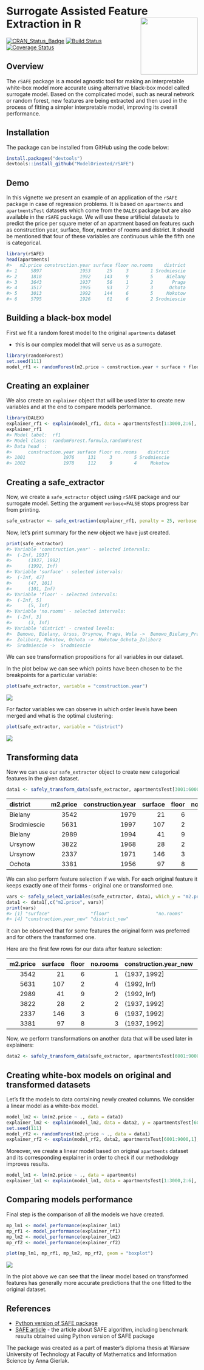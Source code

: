 
# Surrogate Assisted Feature Extraction in R <img src="man/figures/logo.png" align="right" width="150"/>

[![CRAN\_Status\_Badge](http://www.r-pkg.org/badges/version/rSAFE)](https://ccitran.r-project.org/package=rSAFE)
[![Build
Status](https://travis-ci.org/ModelOriented/rSAFE.svg?branch=master)](https://travis-ci.org/ModelOriented/rSAFE)
[![Coverage
Status](https://codecov.io/gh/ModelOriented/rSAFE/branch/master/graph/badge.svg)](https://codecov.io/gh/ModelOriented/rSAFE)

## Overview

The `rSAFE` package is a model agnostic tool for making an interpretable
white-box model more accurate using alternative black-box model called
surrogate model. Based on the complicated model, such as neural network
or random forest, new features are being extracted and then used in the
process of fitting a simpler interpretable model, improving its overall
performance.

## Installation

The package can be installed from GitHub using the code below:

``` r
install.packages("devtools")
devtools::install_github("ModelOriented/rSAFE")
```

## Demo

In this vignette we present an example of an application of the `rSAFE`
package in case of regression problems. It is based on `apartments` and
`apartmentsTest` datasets which come from the `DALEX` package but are
also available in the `rSAFE` package. We will use these artificial
datasets to predict the price per square meter of an apartment based on
features such as construction year, surface, floor, number of rooms and
district. It should be mentioned that four of these variables are
continuous while the fifth one is categorical.

``` r
library(rSAFE)
head(apartments)
#>   m2.price construction.year surface floor no.rooms    district
#> 1     5897              1953      25     3        1 Srodmiescie
#> 2     1818              1992     143     9        5     Bielany
#> 3     3643              1937      56     1        2       Praga
#> 4     3517              1995      93     7        3      Ochota
#> 5     3013              1992     144     6        5     Mokotow
#> 6     5795              1926      61     6        2 Srodmiescie
```

## Building a black-box model

First we fit a random forest model to the original `apartments` dataset
- this is our complex model that will serve us as a surrogate.

``` r
library(randomForest)
set.seed(111)
model_rf1 <- randomForest(m2.price ~ construction.year + surface + floor + no.rooms + district, data = apartments)
```

## Creating an explainer

We also create an `explainer` object that will be used later to create
new variables and at the end to compare models performance.

``` r
library(DALEX)
explainer_rf1 <- explain(model_rf1, data = apartmentsTest[1:3000,2:6], y = apartmentsTest[1:3000,1], label = "rf1", verbose = FALSE)
explainer_rf1
#> Model label:  rf1 
#> Model class:  randomForest.formula,randomForest 
#> Data head  :
#>      construction.year surface floor no.rooms    district
#> 1001              1976     131     3        5 Srodmiescie
#> 1002              1978     112     9        4     Mokotow
```

## Creating a safe\_extractor

Now, we create a `safe_extractor` object using `rSAFE` package and our
surrogate model. Setting the argument `verbose=FALSE` stops progress bar
from printing.

``` r
safe_extractor <- safe_extraction(explainer_rf1, penalty = 25, verbose = FALSE)
```

Now, let’s print summary for the new object we have just created.

``` r
print(safe_extractor)
#> Variable 'construction.year' - selected intervals:
#>  (-Inf, 1937]
#>      (1937, 1992]
#>      (1992, Inf)
#> Variable 'surface' - selected intervals:
#>  (-Inf, 47]
#>      (47, 101]
#>      (101, Inf)
#> Variable 'floor' - selected intervals:
#>  (-Inf, 5]
#>      (5, Inf)
#> Variable 'no.rooms' - selected intervals:
#>  (-Inf, 3]
#>      (3, Inf)
#> Variable 'district' - created levels:
#>  Bemowo, Bielany, Ursus, Ursynow, Praga, Wola ->  Bemowo_Bielany_Praga_Ursus_Ursynow_Wola 
#>  Zoliborz, Mokotow, Ochota ->  Mokotow_Ochota_Zoliborz 
#>  Srodmiescie ->  Srodmiescie
```

We can see transformation propositions for all variables in our dataset.

In the plot below we can see which points have been chosen to be the
breakpoints for a particular variable:

``` r
plot(safe_extractor, variable = "construction.year")
```

![](README_files/figure-gfm/unnamed-chunk-7-1.png)<!-- -->

For factor variables we can observe in which order levels have been
merged and what is the optimal clustering:

``` r
plot(safe_extractor, variable = "district")
```

![](README_files/figure-gfm/unnamed-chunk-8-1.png)<!-- -->

## Transforming data

Now we can use our `safe_extractor` object to create new categorical
features in the given dataset.

``` r
data1 <- safely_transform_data(safe_extractor, apartmentsTest[3001:6000,], verbose = FALSE)
```

| district    | m2.price | construction.year | surface | floor | no.rooms | construction.year\_new | surface\_new | floor\_new | no.rooms\_new | district\_new                                |
| :---------- | -------: | ----------------: | ------: | ----: | -------: | :--------------------- | :----------- | :--------- | :------------ | :------------------------------------------- |
| Bielany     |     3542 |              1979 |      21 |     6 |        1 | (1937, 1992\]          | (-Inf, 47\]  | (5, Inf)   | (-Inf, 3\]    | Bemowo\_Bielany\_Praga\_Ursus\_Ursynow\_Wola |
| Srodmiescie |     5631 |              1997 |     107 |     2 |        4 | (1992, Inf)            | (101, Inf)   | (-Inf, 5\] | (3, Inf)      | Srodmiescie                                  |
| Bielany     |     2989 |              1994 |      41 |     9 |        2 | (1992, Inf)            | (-Inf, 47\]  | (5, Inf)   | (-Inf, 3\]    | Bemowo\_Bielany\_Praga\_Ursus\_Ursynow\_Wola |
| Ursynow     |     3822 |              1968 |      28 |     2 |        2 | (1937, 1992\]          | (-Inf, 47\]  | (-Inf, 5\] | (-Inf, 3\]    | Bemowo\_Bielany\_Praga\_Ursus\_Ursynow\_Wola |
| Ursynow     |     2337 |              1971 |     146 |     3 |        6 | (1937, 1992\]          | (101, Inf)   | (-Inf, 5\] | (3, Inf)      | Bemowo\_Bielany\_Praga\_Ursus\_Ursynow\_Wola |
| Ochota      |     3381 |              1956 |      97 |     8 |        3 | (1937, 1992\]          | (47, 101\]   | (5, Inf)   | (-Inf, 3\]    | Mokotow\_Ochota\_Zoliborz                    |

We can also perform feature selection if we wish. For each original
feature it keeps exactly one of their forms - original one or
transformed one.

``` r
vars <- safely_select_variables(safe_extractor, data1, which_y = "m2.price", verbose = FALSE)
data1 <- data1[,c("m2.price", vars)]
print(vars)
#> [1] "surface"               "floor"                 "no.rooms"             
#> [4] "construction.year_new" "district_new"
```

It can be observed that for some features the original form was
preferred and for others the transformed one.

Here are the first few rows for our data after feature selection:

| m2.price | surface | floor | no.rooms | construction.year\_new | district\_new                                |
| -------: | ------: | ----: | -------: | :--------------------- | :------------------------------------------- |
|     3542 |      21 |     6 |        1 | (1937, 1992\]          | Bemowo\_Bielany\_Praga\_Ursus\_Ursynow\_Wola |
|     5631 |     107 |     2 |        4 | (1992, Inf)            | Srodmiescie                                  |
|     2989 |      41 |     9 |        2 | (1992, Inf)            | Bemowo\_Bielany\_Praga\_Ursus\_Ursynow\_Wola |
|     3822 |      28 |     2 |        2 | (1937, 1992\]          | Bemowo\_Bielany\_Praga\_Ursus\_Ursynow\_Wola |
|     2337 |     146 |     3 |        6 | (1937, 1992\]          | Bemowo\_Bielany\_Praga\_Ursus\_Ursynow\_Wola |
|     3381 |      97 |     8 |        3 | (1937, 1992\]          | Mokotow\_Ochota\_Zoliborz                    |

Now, we perform transformations on another data that will be used later
in explainers:

``` r
data2 <- safely_transform_data(safe_extractor, apartmentsTest[6001:9000,], verbose = FALSE)[,c("m2.price", vars)]
```

## Creating white-box models on original and transformed datasets

Let’s fit the models to data containing newly created columns. We
consider a linear model as a white-box model.

``` r
model_lm2 <- lm(m2.price ~ ., data = data1)
explainer_lm2 <- explain(model_lm2, data = data2, y = apartmentsTest[6001:9000,1], label = "lm2", verbose = FALSE)
set.seed(111)
model_rf2 <- randomForest(m2.price ~ ., data = data1)
explainer_rf2 <- explain(model_rf2, data2, apartmentsTest[6001:9000,1], label = "rf2", verbose = FALSE)
```

Moreover, we create a linear model based on original `apartments`
dataset and its corresponding explainer in order to check if our
methodology improves results.

``` r
model_lm1 <- lm(m2.price ~ ., data = apartments)
explainer_lm1 <- explain(model_lm1, data = apartmentsTest[1:3000,2:6], y = apartmentsTest[1:3000,1], label = "lm1", verbose = FALSE)
```

## Comparing models performance

Final step is the comparison of all the models we have created.

``` r
mp_lm1 <- model_performance(explainer_lm1)
mp_rf1 <- model_performance(explainer_rf1)
mp_lm2 <- model_performance(explainer_lm2)
mp_rf2 <- model_performance(explainer_rf2)
```

``` r
plot(mp_lm1, mp_rf1, mp_lm2, mp_rf2, geom = "boxplot")
```

![](README_files/figure-gfm/unnamed-chunk-17-1.png)<!-- -->

In the plot above we can see that the linear model based on transformed
features has generally more accurate predictions that the one fitted to
the original dataset.

## References

  - [Python version of SAFE
    package](https://github.com/ModelOriented/SAFE)
  - [SAFE article](https://arxiv.org/abs/1902.11035) - the article about
    SAFE algorithm, including benchmark results obtained using Python
    version of SAFE package

The package was created as a part of master’s diploma thesis at Warsaw
University of Technology at Faculty of Mathematics and Information
Science by Anna Gierlak.
